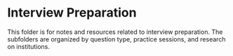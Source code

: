 # Interview Preparation

This folder is for notes and resources related to interview preparation. The subfolders are organized by question type, practice sessions, and research on institutions.
